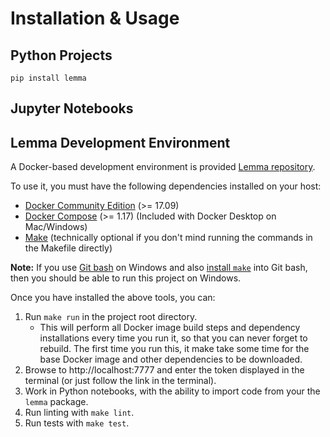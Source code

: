 # Installation & Usage

## Python Projects

```
pip install lemma
```

## Jupyter Notebooks



## Lemma Development Environment

A Docker-based development environment is provided [Lemma
repository](https://github.com/ben-denham/lemma).

To use it, you must have the following dependencies installed on your
host:

* [Docker Community Edition](https://docs.docker.com/get-docker/) (>= 17.09)
* [Docker Compose](https://docs.docker.com/compose/install/) (>= 1.17)
  (Included with Docker Desktop on Mac/Windows)
* [Make](https://www.gnu.org/software/make/) (technically optional if
  you don't mind running the commands in the Makefile directly)

**Note:** If you use [Git bash](https://git-scm.com/downloads) on
Windows and also
[install `make`](https://gist.github.com/evanwill/0207876c3243bbb6863e65ec5dc3f058)
into Git bash, then you should be able to run this project on Windows.

Once you have installed the above tools, you can:

1. Run `make run` in the project root directory.
   * This will perform all Docker image build steps and dependency
     installations every time you run it, so that you can never forget
     to rebuild. The first time you run this, it make take some time
     for the base Docker image and other dependencies to be
     downloaded.
2. Browse to http://localhost:7777 and enter the token displayed in
   the terminal (or just follow the link in the terminal).
3. Work in Python notebooks, with the ability to import code from your
   the `lemma` package.
4. Run linting with `make lint`.
5. Run tests with `make test`.
